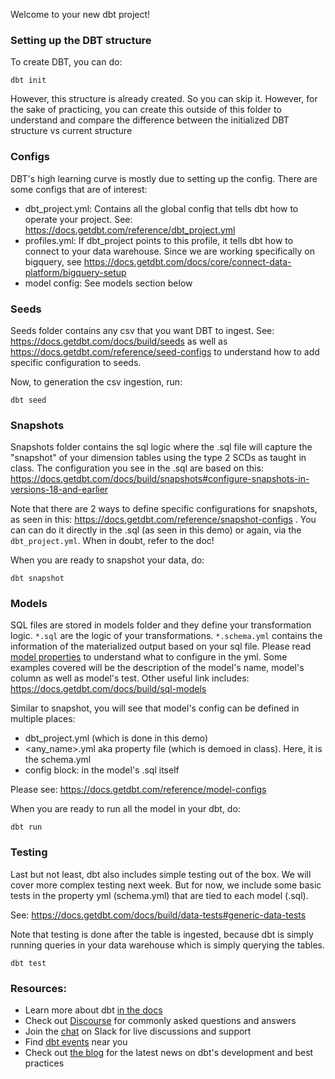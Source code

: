 Welcome to your new dbt project!

### Setting up the DBT structure

To create DBT, you can do:

```
dbt init
```

However, this structure is already created. So you can skip it. However, for the sake of practicing, you can create this outside of this folder to understand and compare the difference between the initialized DBT structure vs current structure

### Configs

DBT's high learning curve is mostly due to setting up the config. There are some configs that are of interest:

- dbt_project.yml: Contains all the global config that tells dbt how to operate your project. See: https://docs.getdbt.com/reference/dbt_project.yml 
- profiles.yml: If dbt_project points to this profile, it tells dbt how to connect to your data warehouse. Since we are working specifically on bigquery, see https://docs.getdbt.com/docs/core/connect-data-platform/bigquery-setup
- model config: See models section below


### Seeds 

Seeds folder contains any csv that you want DBT to ingest. See: https://docs.getdbt.com/docs/build/seeds as well as https://docs.getdbt.com/reference/seed-configs to understand how to add specific configuration to seeds. 

Now, to generation the csv ingestion, run:

```
dbt seed
```

### Snapshots

Snapshots folder contains the sql logic where the .sql file will capture the "snapshot" of your dimension tables using the type 2 SCDs as taught in class. The configuration you see in the .sql are based on this: https://docs.getdbt.com/docs/build/snapshots#configure-snapshots-in-versions-18-and-earlier 

Note that there are 2 ways to define specific configurations for snapshots, as seen in this: https://docs.getdbt.com/reference/snapshot-configs . You can can do it directly in the .sql (as seen in this demo) or again, via the `dbt_project.yml`. When in doubt, refer to the doc! 

When you are ready to snapshot your data, do:

```
dbt snapshot
```

### Models 

SQL files are stored in models folder and they define your transformation logic. `*.sql` are the logic of your transformations. `*.schema.yml` contains the information of the materialized output based on your sql file. Please read [model properties](https://docs.getdbt.com/reference/model-properties) to understand what to configure in the yml. Some examples covered will be the description of the model's name, model's column as well as model's test. Other useful link includes: https://docs.getdbt.com/docs/build/sql-models

Similar to snapshot, you will see that model's config can be defined in multiple places: 

- dbt_project.yml (which is done in this demo)
- <any_name>.yml aka property file (which is demoed in class). Here, it is the schema.yml
- config block: in the model's .sql itself

Please see: https://docs.getdbt.com/reference/model-configs 

When you are ready to run all the model in your dbt, do:

```
dbt run
```

### Testing

Last but not least, dbt also includes simple testing out of the box. We will cover more complex testing next week. But for now, we include some basic tests in the property yml (schema.yml) that are tied to each model (.sql). 

See: https://docs.getdbt.com/docs/build/data-tests#generic-data-tests 

Note that testing is done after the table is ingested, because dbt is simply running queries in your data warehouse which is simply querying the tables.

```
dbt test
```


### Resources:
- Learn more about dbt [in the docs](https://docs.getdbt.com/docs/introduction)
- Check out [Discourse](https://discourse.getdbt.com/) for commonly asked questions and answers
- Join the [chat](https://community.getdbt.com/) on Slack for live discussions and support
- Find [dbt events](https://events.getdbt.com) near you
- Check out [the blog](https://blog.getdbt.com/) for the latest news on dbt's development and best practices
